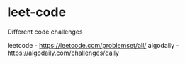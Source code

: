 # leet-code
Different code challenges

leetcode  - https://leetcode.com/problemset/all/
algodaily - https://algodaily.com/challenges/daily
